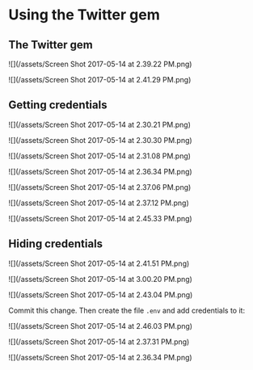 # Using the Twitter gem

## The Twitter gem

![](/assets/Screen Shot 2017-05-14 at 2.39.22 PM.png)

![](/assets/Screen Shot 2017-05-14 at 2.41.29 PM.png)

## Getting credentials

![](/assets/Screen Shot 2017-05-14 at 2.30.21 PM.png)

![](/assets/Screen Shot 2017-05-14 at 2.30.30 PM.png)

![](/assets/Screen Shot 2017-05-14 at 2.31.08 PM.png)

![](/assets/Screen Shot 2017-05-14 at 2.36.34 PM.png)

![](/assets/Screen Shot 2017-05-14 at 2.37.06 PM.png)

![](/assets/Screen Shot 2017-05-14 at 2.37.12 PM.png)

![](/assets/Screen Shot 2017-05-14 at 2.45.33 PM.png)

## Hiding credentials

![](/assets/Screen Shot 2017-05-14 at 2.41.51 PM.png)

![](/assets/Screen Shot 2017-05-14 at 3.00.20 PM.png)

![](/assets/Screen Shot 2017-05-14 at 2.43.04 PM.png)

Commit this change. Then create the file `.env` and add credentials to it:

![](/assets/Screen Shot 2017-05-14 at 2.46.03 PM.png)


















![](/assets/Screen Shot 2017-05-14 at 2.37.31 PM.png)







![](/assets/Screen Shot 2017-05-14 at 2.36.34 PM.png)


